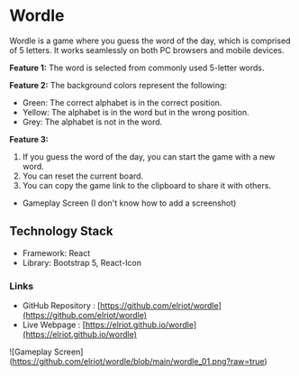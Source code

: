# Wordle

Wordle is a game where you guess the word of the day, which is comprised of 5 letters. It works seamlessly on both PC browsers and mobile devices.

**Feature 1:** The word is selected from commonly used 5-letter words.

**Feature 2:** The background colors represent the following:
- Green: The correct alphabet is in the correct position.
- Yellow: The alphabet is in the word but in the wrong position.
- Grey: The alphabet is not in the word.

**Feature 3:**
1) If you guess the word of the day, you can start the game with a new word.
2) You can reset the current board.
3) You can copy the game link to the clipboard to share it with others.

- Gameplay Screen (I don't know how to add a screenshot)

## Technology Stack
- Framework: React
- Library: Bootstrap 5, React-Icon

### Links
- GitHub Repository : [https://github.com/elriot/wordle](https://github.com/elriot/wordle)
- Live Webpage : [https://elriot.github.io/wordle](https://elriot.github.io/wordle)


![Gameplay Screen] (https://github.com/elriot/wordle/blob/main/wordle_01.png?raw=true)
